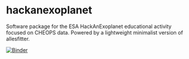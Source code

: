 # hackanexoplanet
Software package for the ESA HackAnExoplanet educational activity focused on CHEOPS data. Powered by a lightweight minimalist version of allesfitter.

[![Binder](https://mybinder.org/badge_logo.svg)](https://mybinder.org/v2/gh/MNGuenther/hackanexoplanet-env/main?urlpath=git-pull%3Frepo%3Dhttps%253A%252F%252Fgithub.com%252FMNGuenther%252Fhackanexoplanet%26urlpath%3Dtree%252Fhackanexoplanet%252FGUI.ipynb%26branch%3Dmain)